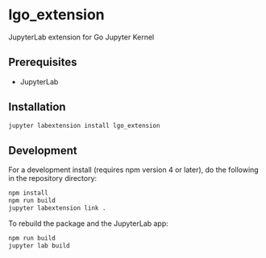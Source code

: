 # lgo_extension

JupyterLab extension for Go Jupyter Kernel


## Prerequisites

* JupyterLab

## Installation

```bash
jupyter labextension install lgo_extension
```

## Development

For a development install (requires npm version 4 or later), do the following in the repository directory:

```bash
npm install
npm run build
jupyter labextension link .
```

To rebuild the package and the JupyterLab app:

```bash
npm run build
jupyter lab build
```

